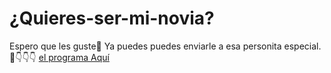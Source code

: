 # ¿Quieres-ser-mi-novia?
Espero que les guste💞
Ya puedes puedes enviarle a esa personita especial.💌👇👇👇
[el programa Aquí](https://quieres-ser-mi-novia.netlify.app)